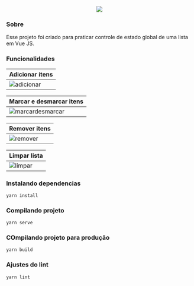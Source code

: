 <div align="center">
  <img src="https://user-images.githubusercontent.com/48912186/172035656-7079662e-44c8-439e-8d03-45666b3d9363.png" />
</div>

### Sobre

Esse projeto foi criado para praticar controle de estado global de uma lista em Vue JS.

### Funcionalidades

| Adicionar itens |
| --- |
| ![adicionar](https://user-images.githubusercontent.com/48912186/172035874-a18818fc-6f03-499c-ac08-903aeee68962.gif) |

| Marcar e desmarcar itens |
| --- |
| ![marcardesmarcar](https://user-images.githubusercontent.com/48912186/172035882-280b08c6-3885-48b7-8a38-dd0c645878ef.gif) |

| Remover itens |
| --- |
| ![remover](https://user-images.githubusercontent.com/48912186/172035889-3f929caa-2d90-45c4-b739-a895e263fe5e.gif) |

| Limpar lista |
| --- |
| ![limpar](https://user-images.githubusercontent.com/48912186/172035895-9d28ff24-3123-4bf7-a5e4-129f73c173f1.gif) |

### Instalando dependencias
```
yarn install
```

### Compilando projeto
```
yarn serve
```

### COmpilando projeto para produção
```
yarn build
```

### Ajustes do lint
```
yarn lint
```
